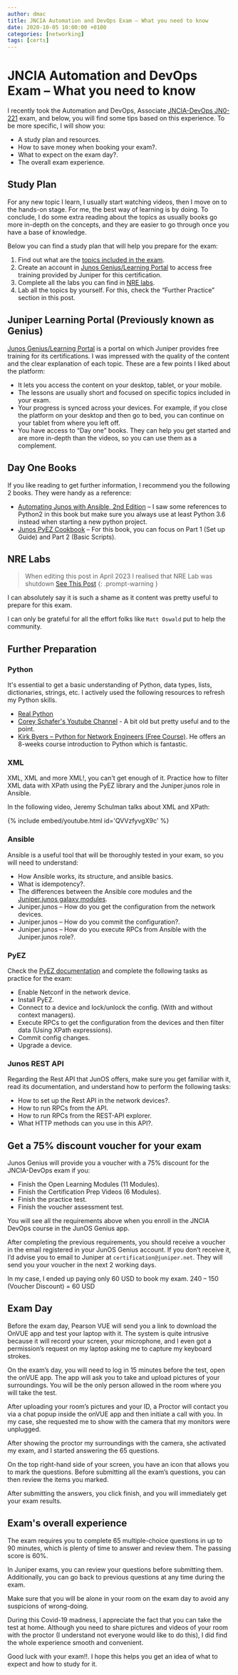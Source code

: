 ```yaml
---
author: dmac
title: JNCIA Automation and DevOps Exam – What you need to know
date: 2020-10-05 10:00:00 +0100
categories: [networking]
tags: [certs]
---
```


# JNCIA Automation and DevOps Exam – What you need to know

I recently took the Automation and DevOps, Associate [JNCIA-DevOps JN0-221](https://www.juniper.net/gb/en/training/certification/tracks/devops/jncia-devops.html?tab=jnciadevops") exam, and below, you will find some tips based on this experience. To be more specific, I will show you:

- A study plan and resources.
- How to save money when booking your exam?.
- What to expect on the exam day?.
- The overall exam experience.

## Study Plan

For any new topic I learn, I usually start watching videos, then I move on to the hands-on stage. For me, the best way of learning is by doing. To conclude, I do some extra reading about the topics as usually books go more in-depth on the concepts, and they are easier to go through once you have a base of knowledge.

Below you can find a study plan that will help you prepare for the exam:

1. Find out what are the [topics included in the exam](https://www.juniper.net/gb/en/training/certification/tracks/devops/jncia-devops.html?tab=jnciadevops).
2. Create an account in [Junos Genius/Learning Portal](https://learningportal.juniper.net/) to access free training provided by Juniper for this certification.
3. Complete all the labs you can find in [NRE labs](https://nrelabs.io/).
4. Lab all the topics by yourself. For this, check the “Further Practice” section in this post.

## Juniper Learning Portal (Previously known as Genius)

[Junos Genius/Learning Portal](https://learningportal.juniper.net/) is a portal on which Juniper provides free training for its certifications. I was impressed with the quality of the content and the clear explanation of each topic. These are a few points I liked about the platform:

- It lets you access the content on your desktop, tablet, or your mobile.
- The lessons are usually short and focused on specific topics included in your exam.
- Your progress is synced across your devices. For example, if you close the platform on your desktop and then go to bed, you can continue on your tablet from where you left off.
- You have access to “Day one” books. They can help you get started and are more in-depth than the videos, so you can use them as a complement.

## Day One Books

If you like reading to get further information, I recommend you the following 2 books. They were handy as a reference:

- [Automating Junos with Ansible, 2nd Edition](https://www.juniper.net/documentation/en_US/day-one-books/DO_AJA2ndEd.pdf) – I saw some references to Python2 in this book but make sure you always use at least Python 3.6 instead when starting a new python project.
- [Junos PyEZ Cookbook](https://www.juniper.net/documentation/en_US/day-one-books/DO_PyEZ_Cookbook.pdf) – For this book, you can focus on Part 1 (Set up Guide) and Part 2 (Basic Scripts).

## NRE Labs

> When editing this post in April 2023 I realised that NRE Lab was shutdown [See This Post](https://nrelabs.io/2021/12/goodbye-for-now/)
{: .prompt-warning }

I can absolutely say it is such a shame as it content was pretty useful to prepare for this exam.

I can only be grateful for all the effort folks like `Matt Oswald` put to help the community.

## Further Preparation

### Python

It's essential to get a basic understanding of Python, data types, lists, dictionaries, strings, etc.
I actively used the following resources to refresh my Python skills.

- [Real Python](https://realpython.com/)
- [Corey Schafer's Youtube Channel](https://www.youtube.com/watch?v=YYXdXT2l-Gg&list=PL-osiE80TeTskrapNbzXhwoFUiLCjGgY7) - A bit old but pretty useful and to the point.
- [Kirk Byers – Python for Network Engineers (Free Course)](https://pynet.twb-tech.com/free-python-course.html). He offers an 8-weeks course introduction to Python which is fantastic.

### XML

XML, XML and more XML!, you can't get enough of it. Practice how to filter XML data with XPath using the PyEZ library and the Juniper.junos role in Ansible.

In the following video, Jeremy Schulman talks about XML and XPath:

{% include embed/youtube.html id='QVVzfyvgX9c' %}

### Ansible

Ansible is a useful tool that will be thoroughly tested in your exam, so you will need to understand:

- How Ansible works, its structure, and ansible basics.
- What is idempotency?.
- The differences between the Ansible core modules and the [Juniper.junos galaxy modules](https://galaxy.ansible.com/Juniper/junos).
- Juniper.junos – How do you get the configuration from the network devices.
- Juniper.junos – How do you commit the configuration?.
- Juniper.junos – How do you execute RPCs from Ansible with the Juniper.junos role?.

### PyEZ

Check the [PyEZ documentation](https://junos-pyez.readthedocs.io/en/latest/) and complete the following tasks as practice for the exam:

- Enable Netconf in the network device.
- Install PyEZ.
- Connect to a device and lock/unlock the config. (With and without context managers).
- Execute RPCs to get the configuration from the devices and then filter data (Using XPath expressions).
- Commit config changes.
- Upgrade a device.

### Junos REST API

Regarding the Rest API that JunOS offers, make sure you get familiar with it, read its documentation, and understand how to perform the following tasks:

- How to set up the Rest API in the network devices?.
- How to run RPCs from the API.
- How to run RPCs from the REST-API explorer.
- What HTTP methods can you use in this API?.

## Get a 75% discount voucher for your exam

Junos Genius will provide you a voucher with a 75% discount for the JNCIA-DevOps exam if you:

- Finish the Open Learning Modules (11 Modules).
- Finish the Certification Prep Videos (6 Modules).
- Finish the practice test.
- Finish the voucher assessment test.

You will see all the requirements above when you enroll in the JNCIA DevOps course in the JunOS Genius app.

After completing the previous requirements, you should receive a voucher in the email registered in your JunOS Genius account. If you don’t receive it, I’d advise you to email to Juniper at `certification@juniper.net`. They will send you your voucher in the next 2 working days.

In my case, I ended up paying only 60 USD to book my exam. 240 – 150 (Voucher Discount) = 60 USD

## Exam Day

Before the exam day, Pearson VUE will send you a link to download the OnVUE app and test your laptop with it. The system is quite intrusive because it will record your screen, your microphone, and I even got a permission’s request on my laptop asking me to capture my keyboard strokes.

On the exam’s day, you will need to log in 15 minutes before the test, open the onVUE app. The app will ask you to take and upload pictures of your surroundings. You will be the only person allowed in the room where you will take the test.

After uploading your room’s pictures and your ID, a Proctor will contact you via a chat popup inside the onVUE app and then initiate a call with you. In my case, she requested me to show with the camera that my monitors were unplugged.

After showing the proctor my surroundings with the camera, she activated my exam, and I started answering the 65 questions.

On the top right-hand side of your screen, you have an icon that allows you to mark the questions. Before submitting all the exam’s questions, you can then review the items you marked.

After submitting the answers, you click finish, and you will immediately get your exam results.

## Exam's overall experience

The exam requires you to complete 65 multiple-choice questions in up to 90 minutes, which is plenty of time to answer and review them. The passing score is 60%.

In Juniper exams, you can review your questions before submitting them. Additionally, you can go back to previous questions at any time during the exam.

Make sure that you will be alone in your room on the exam day to avoid any suspicions of wrong-doing.

During this Covid-19 madness, I appreciate the fact that you can take the test at home. Although you need to share pictures and videos of your room with the proctor (I understand not everyone would like to do this), I did find the whole experience smooth and convenient.

Good luck with your exam!!. I hope this helps you get an idea of what to expect and how to study for it.
